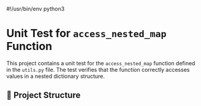 #!/usr/bin/env python3
# Unit Test for `access_nested_map` Function

This project contains a unit test for the `access_nested_map` function defined in the `utils.py` file. The test verifies that the function correctly accesses values in a nested dictionary structure.

## 📂 Project Structure


